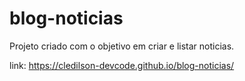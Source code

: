 # blog-noticias

Projeto criado com o objetivo em criar e listar noticias.

link: https://cledilson-devcode.github.io/blog-noticias/
